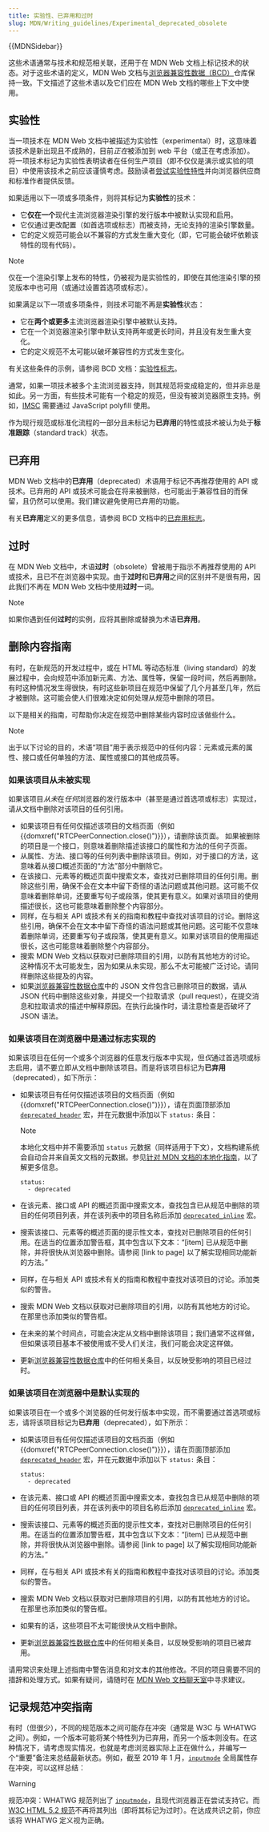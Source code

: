 ```yaml
---
title: 实验性、已弃用和过时
slug: MDN/Writing_guidelines/Experimental_deprecated_obsolete
---
```


{{MDNSidebar}}

这些术语通常与技术和规范相关联，还用于在 MDN Web 文档上标记技术的状态。对于这些术语的定义，MDN Web 文档与[浏览器兼容性数据（BCD）](https://github.com/mdn/browser-compat-data/blob/main/schemas/compat-data-schema.md#status-information)仓库保持一致。下文描述了这些术语以及它们应在 MDN Web 文档的哪些上下文中使用。

## 实验性

当一项技术在 MDN Web 文档中被描述为实验性（experimental）时，这意味着该技术是新出现且不成熟的，目前*正在*被添加到 web 平台（或正在考虑添加）。将一项技术标记为实验性表明读者在任何生产项目（即不仅仅是演示或实验的项目）中使用该技术之前应该谨慎考虑。鼓励读者[尝试实验性特性](https://github.com/mdn/browser-compat-data/blob/main/schemas/compat-data-schema.md#status-information)并向浏览器供应商和标准作者提供反馈。

如果适用以下一项或多项条件，则将其标记为**实验性**的技术：

- 它**仅在一个**现代主流浏览器渲染引擎的发行版本中被默认实现和启用。
- 它仅通过更改配置（如首选项或标志）而被支持，无论支持的渲染引擎数量。
- 它的定义规范可能会以不兼容的方式发生重大变化（即，它可能会破坏依赖该特性的现有代码）。

> [!NOTE]
> 仅在一个渲染引擎上发布的特性，仍被视为是实验性的，即使在其他渲染引擎的预览版本中也可用（或通过设置首选项或标志）。

如果满足以下一项或多项条件，则技术可能不再是**实验性**状态：

- 它在**两个或更多**主流浏览器渲染引擎中被默认支持。
- 它在一个浏览器渲染引擎中默认支持两年或更长时间，并且没有发生重大变化。
- 它的定义规范不太可能以破坏兼容性的方式发生变化。

有关这些条件的示例，请参阅 BCD 文档：[实验性标志](https://github.com/mdn/browser-compat-data/blob/main/docs/data-guidelines/index.md#setting-experimental)。

通常，如果一项技术被多个主流浏览器支持，则其规范将变成稳定的，但并非总是如此。另一方面，有些技术可能有一个稳定的规范，但没有被浏览器原生支持。例如，[IMSC](/zh-CN/docs/Related/IMSC) 需要通过 JavaScript polyfill 使用。

作为现行规范或标准化流程的一部分且未标记为**已弃用**的特性或技术被认为处于**标准跟踪**（standard track）状态。

## 已弃用

MDN Web 文档中的**已弃用**（deprecated）术语用于标记不再推荐使用的 API 或技术。已弃用的 API 或技术可能会在将来被删除，也可能出于兼容性目的而保留，且仍然可以使用。我们建议避免使用已弃用的功能。

有关**已弃用**定义的更多信息，请参阅 BCD 文档中的[已弃用标志](https://github.com/mdn/browser-compat-data/blob/main/docs/data-guidelines/index.md#setting-deprecated)。

## 过时

在 MDN Web 文档中，术语**过时**（obsolete）曾被用于指示不再推荐使用的 API 或技术，且已不在浏览器中实现。由于**过时**和**已弃用**之间的区别并不是很有用，因此我们不再在 MDN Web 文档中使用**过时**一词。

> [!NOTE]
> 如果你遇到任何**过时**的实例，应将其删除或替换为术语**已弃用**。

## 删除内容指南

有时，在新规范的开发过程中，或在 HTML 等动态标准（living standard）的发展过程中，会向规范中添加新元素、方法、属性等，保留一段时间，然后再删除。有时这种情况发生得很快，有时这些新项目在规范中保留了几个月甚至几年，然后才被删除。这可能会使人们很难决定如何处理从规范中删除的项目。

以下是相关的指南，可帮助你决定在规范中删除某些内容时应该做些什么。

> [!NOTE]
> 出于以下讨论的目的，术语“项目”用于表示规范中的任何内容：元素或元素的属性、接口或任何单独的方法、属性或接口的其他成员等。

### 如果该项目从未被实现

如果该项目*从未*在*任何*浏览器的发行版本中（甚至是通过首选项或标志）实现过，请从文档中删除对该项目的任何引用。

- 如果该项目有任何仅描述该项目的文档页面（例如 {{domxref("RTCPeerConnection.close()")}}），请删除该页面。
  如果被删除的项目是一个接口，则意味着删除描述该接口的属性和方法的任何子页面。
- 从属性、方法、接口等的任何列表中删除该项目。例如，对于接口的方法，这意味着从接口概述页面的“方法”部分中删除它。
- 在该接口、元素等的概述页面中搜索文本，查找对已删除项目的任何引用。删除这些引用，确保不会在文本中留下奇怪的语法问题或其他问题。这可能不仅意味着删除单词，还要重写句子或段落，使其更有意义。如果对该项目的使用描述很长，这也可能意味着删除整个内容部分。
- 同样，在与相关 API 或技术有关的指南和教程中查找对该项目的讨论。删除这些引用，确保不会在文本中留下奇怪的语法问题或其他问题。这可能不仅意味着删除单词，还要重写句子或段落，使其更有意义。如果对该项目的使用描述很长，这也可能意味着删除整个内容部分。
- 搜索 MDN Web 文档以获取对已删除项目的引用，以防有其他地方的讨论。这种情况不太可能发生，因为如果从未实现，那么不太可能被广泛讨论。请同样删除这些提及的内容。
- 如果[浏览器兼容性数据仓库](https://github.com/mdn/browser-compat-data)中的 JSON 文件包含已删除项目的数据，请从 JSON 代码中删除这些对象，并提交一个拉取请求（pull request），在提交消息和拉取请求的描述中解释原因。在执行此操作时，请注意检查是否破坏了 JSON 语法。

### 如果该项目在浏览器中是通过标志实现的

如果该项目在任何一个或多个浏览器的任意发行版本中实现，但*仅*通过首选项或标志启用，请不要立即从文档中删除该项目。而是将该项目标记为**已弃用**（deprecated），如下所示：

- 如果该项目有任何仅描述该项目的文档页面（例如 {{domxref("RTCPeerConnection.close()")}}），请在页面顶部添加 [`deprecated_header`](https://github.com/mdn/yari/blob/main/kumascript/macros/Deprecated_Header.ejs) 宏，并在元数据中添加以下 `status:` 条目：

  > [!NOTE]
  > 本地化文档中并不需要添加 `status` 元数据（同样适用于下文），文档构建系统会自动合并来自英文文档的元数据。参见[针对 MDN 文档的本地化指南](https://github.com/mdn/translated-content/blob/main/docs/zh-cn/translation-guide.md#元数据)，以了解更多信息。

  ```
  status:
    - deprecated
  ```

- 在该元素、接口或 API 的概述页面中搜索文本，查找包含已从规范中删除的项目的任何项目列表，并在该列表中的项目名称后添加 [`deprecated_inline`](https://github.com/mdn/yari/blob/main/kumascript/macros/Deprecated_Inline.ejs) 宏。
- 搜索该接口、元素等的概述页面的提示性文本，查找对已删除项目的任何引用。在适当的位置添加警告框，其中包含以下文本：“\[item] 已从规范中删除，并将很快从浏览器中删除。请参阅 \[link to page] 以了解实现相同功能新的方法。”
- 同样，在与相关 API 或技术有关的指南和教程中查找对该项目的讨论。添加类似的警告。
- 搜索 MDN Web 文档以获取对已删除项目的引用，以防有其他地方的讨论。在那里也添加类似的警告框。
- 在未来的某个时间点，可能会决定从文档中删除该项目；我们通常不这样做，但如果该项目基本不被使用或不受人们关注，我们可能会决定这样做。
- 更新[浏览器兼容性数据仓库](https://github.com/mdn/browser-compat-data)中的任何相关条目，以反映受影响的项目已经过时。

### 如果该项目在浏览器中是默认实现的

如果该项目在一个或多个浏览器的任何发行版本中实现，而不需要通过首选项或标志，请将该项目标记为**已弃用**（deprecated），如下所示：

- 如果该项目有任何仅描述该项目的文档页面（例如 {{domxref("RTCPeerConnection.close()")}}），请在页面顶部添加 [`deprecated_header`](https://github.com/mdn/yari/blob/main/kumascript/macros/Deprecated_Header.ejs) 宏，并在元数据中添加以下 `status:` 条目：

  ```
  status:
    - deprecated
  ```

- 在该元素、接口或 API 的概述页面中搜索文本，查找包含已从规范中删除的项目的任何项目列表，并在该列表中的项目名称后添加 [`deprecated_inline`](https://github.com/mdn/yari/blob/main/kumascript/macros/Deprecated_Inline.ejs) 宏。
- 搜索该接口、元素等的概述页面的提示性文本，查找对已删除项目的任何引用。在适当的位置添加警告框，其中包含以下文本：“\[item] 已从规范中删除，并将很快从浏览器中删除。请参阅 \[link to page] 以了解实现相同功能新的方法。”
- 同样，在与相关 API 或技术有关的指南和教程中查找对该项目的讨论。添加类似的警告。
- 搜索 MDN Web 文档以获取对已删除项目的引用，以防有其他地方的讨论。在那里也添加类似的警告框。
- 如果有的话，这些项目不太可能很快从文档中删除。
- 更新[浏览器兼容性数据仓库](https://github.com/mdn/browser-compat-data)中的任何相关条目，以反映受影响的项目已被弃用。

请用常识来处理上述指南中警告消息和对文本的其他修改。不同的项目需要不同的措辞和处理方式。如果有疑问，请随时在 [MDN Web 文档聊天室](/zh-CN/docs/MDN/Community/Communication_channels#聊天室)中寻求建议。

## 记录规范冲突指南

有时（但很少），不同的规范版本之间可能存在冲突（通常是 W3C 与 WHATWG 之间）。例如，一个版本可能将某个特性列为已弃用，而另一个版本则没有。在这种情况下，请考虑现实情况，也就是考虑浏览器实际上正在做什么，并编写一个“重要”备注来总结最新状态。例如，截至 2019 年 1 月，[`inputmode`](/zh-CN/docs/Web/HTML/Global_attributes/inputmode) 全局属性存在冲突，可以这样总结：

> [!WARNING]
> 规范冲突：WHATWG 规范列出了 [`inputmode`](https://html.spec.whatwg.org/multipage/interaction.html#attr-inputmode)，且现代浏览器正在尝试支持它。而 [W3C HTML 5.2 规范](https://html.spec.whatwg.org/multipage/index.html#contents)不再将其列出（即将其标记为过时）。在达成共识之前，你应该将 WHATWG 定义视为正确。

